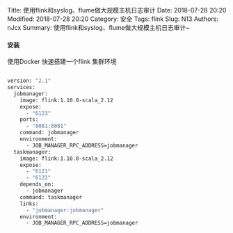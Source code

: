 Title: 使用flink和syslog、flume做大规模主机日志审计
Date: 2018-07-28 20:20
Modified: 2018-07-28 20:20
Category: 安全
Tags: flink
Slug: N13
Authors: nJcx
Summary: 使用flink和syslog、flume做大规模主机日志审计~

#### 安装

使用Docker 快速搭建一个flink 集群环境

```bash

version: "2.1"
services:
  jobmanager:
    image: flink:1.10.0-scala_2.12
    expose:
      - "6123"
    ports:
      - "8081:8081"
    command: jobmanager
    environment:
      - JOB_MANAGER_RPC_ADDRESS=jobmanager
  taskmanager:
    image: flink:1.10.0-scala_2.12
    expose:
      - "6121"
      - "6122"
    depends_on:
      - jobmanager
    command: taskmanager
    links:
      - "jobmanager:jobmanager"
    environment:
      - JOB_MANAGER_RPC_ADDRESS=jobmanager

```

```go

```